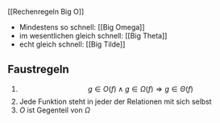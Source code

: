 [[Rechenregeln Big O]]
- Mindestens so schnell: [[Big Omega]]
- im wesentlichen gleich schnell: [[Big Theta]]
- echt gleich schnell: [[Big Tilde]]
## Faustregeln
1. $$g\in O(f) \land g \in \Omega(f) \Rightarrow g \in \Theta(f)$$
2. Jede Funktion steht in jeder der Relationen mit sich selbst
3. $O$ ist Gegenteil von $\Omega$